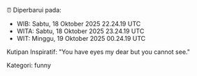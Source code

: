 ⏰ Diperbarui pada:
- WIB: Sabtu, 18 Oktober 2025 22.24.19 UTC
- WITA: Sabtu, 18 Oktober 2025 23.24.19 UTC
- WIT: Minggu, 19 Oktober 2025 00.24.19 UTC

Kutipan Inspiratif:
"You have eyes my dear but you cannot see."


Kategori: funny

